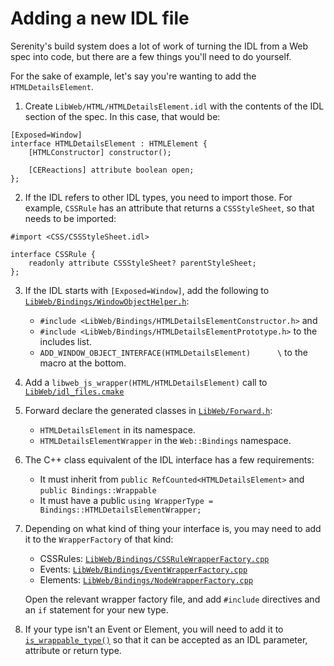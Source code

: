 # Adding a new IDL file

Serenity's build system does a lot of work of turning the IDL from a Web spec into code, but there are a few things you'll need to do yourself.

For the sake of example, let's say you're wanting to add the `HTMLDetailsElement`.

1. Create `LibWeb/HTML/HTMLDetailsElement.idl` with the contents of the IDL section of the spec. In this case, that would be:
```webidl
[Exposed=Window]
interface HTMLDetailsElement : HTMLElement {
    [HTMLConstructor] constructor();

    [CEReactions] attribute boolean open;
};
```

2. If the IDL refers to other IDL types, you need to import those. For example, `CSSRule` has an attribute that returns a `CSSStyleSheet`, so that needs to be imported:
```webidl
#import <CSS/CSSStyleSheet.idl>

interface CSSRule {
    readonly attribute CSSStyleSheet? parentStyleSheet;
};
```

3. If the IDL starts with `[Exposed=Window]`, add the following to [`LibWeb/Bindings/WindowObjectHelper.h`](../../Userland/Libraries/LibWeb/Bindings/WindowObjectHelper.h):
    - `#include <LibWeb/Bindings/HTMLDetailsElementConstructor.h>` and
    - `#include <LibWeb/Bindings/HTMLDetailsElementPrototype.h>` to the includes list.
    - `ADD_WINDOW_OBJECT_INTERFACE(HTMLDetailsElement)      \` to the macro at the bottom.

4. Add a `libweb_js_wrapper(HTML/HTMLDetailsElement)` call to [`LibWeb/idl_files.cmake`](../../Userland/Libraries/LibWeb/idl_files.cmake)

5. Forward declare the generated classes in [`LibWeb/Forward.h`](../../Userland/Libraries/LibWeb/Forward.h):
    - `HTMLDetailsElement` in its namespace.
    - `HTMLDetailsElementWrapper` in the `Web::Bindings` namespace.

6. The C++ class equivalent of the IDL interface has a few requirements:
   - It must inherit from `public RefCounted<HTMLDetailsElement>` and `public Bindings::Wrappable`
   - It must have a public `using WrapperType = Bindings::HTMLDetailsElementWrapper;`

7. Depending on what kind of thing your interface is, you may need to add it to the `WrapperFactory` of that kind:
   - CSSRules: [`LibWeb/Bindings/CSSRuleWrapperFactory.cpp`](../../Userland/Libraries/LibWeb/Bindings/CSSRuleWrapperFactory.cpp)
   - Events: [`LibWeb/Bindings/EventWrapperFactory.cpp`](../../Userland/Libraries/LibWeb/Bindings/EventWrapperFactory.cpp)
   - Elements: [`LibWeb/Bindings/NodeWrapperFactory.cpp`](../../Userland/Libraries/LibWeb/Bindings/NodeWrapperFactory.cpp)

   Open the relevant wrapper factory file, and add `#include` directives and an `if` statement for your new type.

8. If your type isn't an Event or Element, you will need to add it to [`is_wrappable_type()`](../../Meta/Lagom/Tools/CodeGenerators/LibWeb/WrapperGenerator/IDLGenerators.cpp)
   so that it can be accepted as an IDL parameter, attribute or return type.
